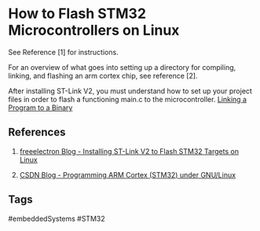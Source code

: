 # How to Flash STM32 Microcontrollers on Linux 

See Reference [1] for instructions.

For an overview of what goes into setting up a directory for compiling, linking, and flashing an arm cortex chip, see reference [2].

After installing ST-Link V2, you must understand how to set up your project files in order to flash a functioning main.c to the microcontroller. [Linking a Program to a Binary](../202202101901)

## References
1. [freeelectron Blog - Installing ST-Link V2 to Flash STM32 Targets on Linux](https://freeelectron.ro/installing-st-link-v2-to-flash-stm32-targets-on-linux/)  

2. [CSDN Blog - Programming ARM Cortex (STM32) under GNU/Linux](../202110191854)  

## Tags
#embeddedSystems #STM32
